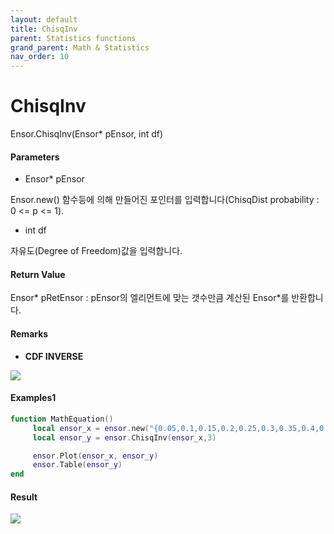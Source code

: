 ```yaml
---
layout: default
title: ChisqInv
parent: Statistics functions
grand_parent: Math & Statistics
nav_order: 10
---
```


# ChisqInv

Ensor.ChisqInv\(Ensor\* pEnsor, int df\)

#### Parameters

* Ensor\* pEnsor

Ensor.new\(\) 함수등에 의해 만들어진 포인터를 입력합니다\(ChisqDist probability : 0 &lt;= p &lt;= 1\).

* int df

자유도\(Degree of Freedom\)값을 입력합니다.

#### Return Value

Ensor\* pRetEnsor : pEnsor의 엘리먼트에 맞는 갯수만큼 계산된 Ensor\*를 반환합니다.

#### Remarks

* **CDF INVERSE**

![](/StatisticsAPI/ChisqDistInvFunc.png)

#### Examples1

```lua
function MathEquation()
     local ensor_x = ensor.new("{0.05,0.1,0.15,0.2,0.25,0.3,0.35,0.4,0.45,0.5,0.55,0.6,0.65,0.7,0.75,0.8,0.85,0.9,0.95}")
     local ensor_y = ensor.ChisqInv(ensor_x,3)

     ensor.Plot(ensor_x, ensor_y)
     ensor.Table(ensor_y)
end
```

#### Result

![](/StatisticsAPI/ChisqDistInvResult.png)

